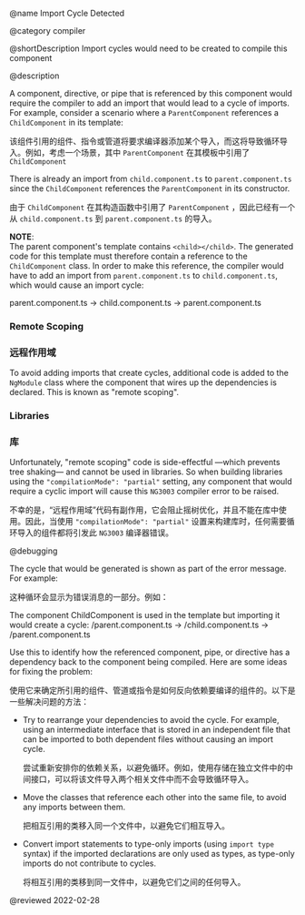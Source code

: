 @name Import Cycle Detected

@category compiler

@shortDescription Import cycles would need to be created to compile this component

@description

A component, directive, or pipe that is referenced by this component would require the compiler to add an import that would lead to a cycle of imports.
For example, consider a scenario where a `ParentComponent` references a `ChildComponent` in its template:

该组件引用的组件、指令或管道将要求编译器添加某个导入，而这将导致循环导入。例如，考虑一个场景，其中 `ParentComponent` 在其模板中引用了 `ChildComponent`

<code-example header="parent.component.ts" path="errors/cyclic-imports/parent.component.ts"></code-example>

<code-example header="child.component.ts" path="errors/cyclic-imports/child.component.ts"></code-example>

There is already an import from `child.component.ts` to `parent.component.ts` since the `ChildComponent` references the `ParentComponent` in its constructor.

由于 `ChildComponent` 在其构造函数中引用了 `ParentComponent` ，因此已经有一个从 `child.component.ts` 到 `parent.component.ts` 的导入。

<div class="alert is-helpful">

**NOTE**: <br />
The parent component's template contains `<child></child>`.
The generated code for this template must therefore contain a reference to the `ChildComponent` class.
In order to make this reference, the compiler would have to add an import from `parent.component.ts` to `child.component.ts`, which would cause an import cycle:

<code-example format="none" language="none">

parent.component.ts -&gt; child.component.ts -&gt; parent.component.ts

</code-example>

</div>

### Remote Scoping

### 远程作用域

To avoid adding imports that create cycles, additional code is added to the `NgModule` class where the component that wires up the dependencies is declared.
This is known as "remote scoping".

### Libraries

### 库

Unfortunately, "remote scoping" code is side-effectful —which prevents tree shaking— and cannot be used in libraries.
So when building libraries using the `"compilationMode": "partial"` setting, any component that would require a cyclic import will cause this `NG3003` compiler error to be raised.

不幸的是，“远程作用域”代码有副作用，它会阻止摇树优化，并且不能在库中使用。因此，当使用 `"compilationMode": "partial"` 设置来构建库时，任何需要循环导入的组件都将引发此 `NG3003` 编译器错误。

@debugging

The cycle that would be generated is shown as part of the error message.
For example:

这种循环会显示为错误消息的一部分。例如：

<code-example hideCopy="true">

The component ChildComponent is used in the template but importing it would create a cycle:
/parent.component.ts -&gt; /child.component.ts -&gt; /parent.component.ts

</code-example>

Use this to identify how the referenced component, pipe, or directive has a dependency back to the component being compiled.
Here are some ideas for fixing the problem:

使用它来确定所引用的组件、管道或指令是如何反向依赖要编译的组件的。以下是一些解决问题的方法：

* Try to rearrange your dependencies to avoid the cycle.
  For example, using an intermediate interface that is stored in an independent file that can be imported to both dependent files without causing an import cycle.

  尝试重新安排你的依赖关系，以避免循环。例如，使用存储在独立文件中的中间接口，可以将该文件导入两个相关文件中而不会导致循环导入。

* Move the classes that reference each other into the same file, to avoid any imports between them.

  把相互引用的类移入同一个文件中，以避免它们相互导入。

* Convert import statements to type-only imports (using `import type` syntax) if the imported declarations are only used as types, as type-only imports do not contribute to cycles.

  将相互引用的类移到同一文件中，以避免它们之间的任何导入。

@reviewed 2022-02-28